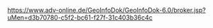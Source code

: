 https://www.adv-online.de/GeoInfoDok/GeoInfoDok-6.0/broker.jsp?uMen=d3b70780-c5f2-bc61-f27f-31c403b36c4c